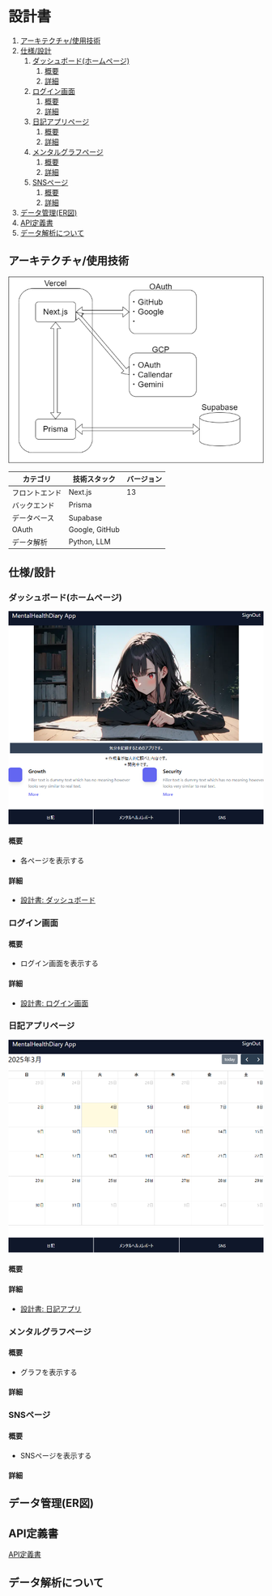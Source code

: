 # 設計書
1. [アーキテクチャ/使用技術](#アーキテクチャ使用技術)
2. [仕様/設計](#仕様設計)
   1. [ダッシュボード(ホームページ)](#ダッシュボードホームページ)
      1. [概要](#概要)
      2. [詳細](#詳細)
   2. [ログイン画面](#ログイン画面)
      1. [概要](#概要-1)
      2. [詳細](#詳細-1)
   3. [日記アプリページ](#日記アプリページ)
      1. [概要](#概要-2)
      2. [詳細](#詳細-2)
   4. [メンタルグラフページ](#メンタルグラフページ)
      1. [概要](#概要-3)
      2. [詳細](#詳細-3)
   5. [SNSページ](#snsページ)
      1. [概要](#概要-4)
      2. [詳細](#詳細-4)
3. [データ管理(ER図)](#データ管理er図)
4. [API定義書](#api定義書)
5. [データ解析について](#データ解析について)

## アーキテクチャ/使用技術

<img src="architect/architect.png">

| カテゴリ       | 技術スタック | バージョン |
|--------------|----------------| --- |
| フロントエンド | Next.js        | 13 | 
| バックエンド   | Prisma        | | 
| データベース   | Supabase      | | 
| OAuth        | Google, GitHub | | 
| データ解析   | Python, LLM   | | 

## 仕様/設計

### ダッシュボード(ホームページ)

<img src="dashboard/ui/Dashboard_logoutStatus.png">

#### 概要

* 各ページを表示する

#### 詳細

* [設計書: ダッシュボード](https://github.com/betashort/mental-health-diary-app/blob/main/design/dashboard/README.md)

### ログイン画面

#### 概要

* ログイン画面を表示する

#### 詳細

* [設計書: ログイン画面](https://github.com/betashort/mental-health-diary-app/blob/main/design/login/README.md)

### 日記アプリページ

<img src="diary/ui/DiaryCalendar.png">

#### 概要

#### 詳細

* [設計書: 日記アプリ](https://github.com/betashort/mental-health-diary-app/blob/main/design/diary/README.md)

### メンタルグラフページ

#### 概要

* グラフを表示する

#### 詳細

### SNSページ

#### 概要

* SNSページを表示する

#### 詳細

## データ管理(ER図)

## API定義書

[API定義書](https://github.com/betashort/mental-health-diary-app/blob/main/design/API/api.md)

## データ解析について
